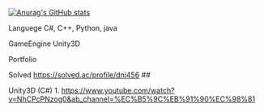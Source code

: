 [![Anurag's GitHub stats](https://github-readme-stats.vercel.app/api?username=GangDangOO&theme=dark)](https://github.com/anuraghazra/github-readme-stats)

Languege 
C#, C++, Python, java

GameEngine
Unity3D

Portfolio

Solved https://solved.ac/profile/dnj456 ##

Unity3D (C#) 1. https://www.youtube.com/watch?v=NhCPcPNzog0&ab_channel=%EC%B5%9C%EB%91%90%EC%98%81
